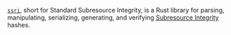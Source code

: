 [`ssri`](https://github.com/zkat/ssri-rs), short for Standard Subresource
Integrity, is a Rust library for parsing, manipulating, serializing,
generating, and verifying [Subresource Integrity](https://w3c.github.io/webappsec/specs/subresourceintegrity/)
hashes.
